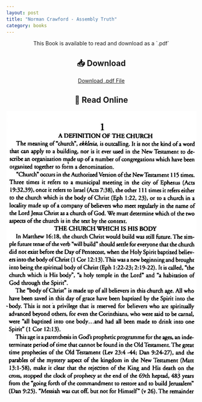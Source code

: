 ```yaml
---
layout: post
title: "Norman Crawford - Assembly Truth"
category: books
---
```

<div style="text-align: center;">
This Book is available to read and download as a `.pdf`

<h2>📥 Download</h2>

<a href="{{ '/assets/books/Norman-Crawford-Assembly-Truth.pdf' | relative_url }}" download class="button">Download .pdf File</a>


<h2>📖 Read Online</h2>
<div class="book-pages">
  <!-- Visible Cover Image + Button -->
  <a href="/assets/books/Norman-Crawford-Assembly-Truth/page001.jpg" data-lightbox="book" data-title="Page 1">
    <img src="/assets/books/Norman-Crawford-Assembly-Truth/page001.jpg" alt="Cover - Page 1" loading="lazy" />
  </a>
  </div>
  <!-- Hidden Lightbox-only Pages -->
  <a href="/assets/books/Norman-Crawford-Assembly-Truth/page002.jpg" data-lightbox="book" data-title="Page 2"></a>
  <a href="/assets/books/Norman-Crawford-Assembly-Truth/page003.jpg" data-lightbox="book" data-title="Page 3"></a>
  <a href="/assets/books/Norman-Crawford-Assembly-Truth/page004.jpg" data-lightbox="book" data-title="Page 4"></a>
  <a href="/assets/books/Norman-Crawford-Assembly-Truth/page005.jpg" data-lightbox="book" data-title="Page 5"></a>
  <a href="/assets/books/Norman-Crawford-Assembly-Truth/page006.jpg" data-lightbox="book" data-title="Page 6"></a>
  <a href="/assets/books/Norman-Crawford-Assembly-Truth/page007.jpg" data-lightbox="book" data-title="Page 7"></a>
  <a href="/assets/books/Norman-Crawford-Assembly-Truth/page008.jpg" data-lightbox="book" data-title="Page 8"></a>
  <a href="/assets/books/Norman-Crawford-Assembly-Truth/page009.jpg" data-lightbox="book" data-title="Page 9"></a>
  <a href="/assets/books/Norman-Crawford-Assembly-Truth/page010.jpg" data-lightbox="book" data-title="Page 10"></a>
  <a href="/assets/books/Norman-Crawford-Assembly-Truth/page011.jpg" data-lightbox="book" data-title="Page 11"></a>
  <a href="/assets/books/Norman-Crawford-Assembly-Truth/page012.jpg" data-lightbox="book" data-title="Page 12"></a>
  <a href="/assets/books/Norman-Crawford-Assembly-Truth/page013.jpg" data-lightbox="book" data-title="Page 13"></a>
  <a href="/assets/books/Norman-Crawford-Assembly-Truth/page014.jpg" data-lightbox="book" data-title="Page 14"></a>
  <a href="/assets/books/Norman-Crawford-Assembly-Truth/page015.jpg" data-lightbox="book" data-title="Page 15"></a>
  <a href="/assets/books/Norman-Crawford-Assembly-Truth/page016.jpg" data-lightbox="book" data-title="Page 16"></a>
  <a href="/assets/books/Norman-Crawford-Assembly-Truth/page017.jpg" data-lightbox="book" data-title="Page 17"></a>
  <a href="/assets/books/Norman-Crawford-Assembly-Truth/page018.jpg" data-lightbox="book" data-title="Page 18"></a>
  <a href="/assets/books/Norman-Crawford-Assembly-Truth/page019.jpg" data-lightbox="book" data-title="Page 19"></a>
  <a href="/assets/books/Norman-Crawford-Assembly-Truth/page020.jpg" data-lightbox="book" data-title="Page 20"></a>
  <a href="/assets/books/Norman-Crawford-Assembly-Truth/page021.jpg" data-lightbox="book" data-title="Page 21"></a>
  <a href="/assets/books/Norman-Crawford-Assembly-Truth/page022.jpg" data-lightbox="book" data-title="Page 22"></a>
  <a href="/assets/books/Norman-Crawford-Assembly-Truth/page023.jpg" data-lightbox="book" data-title="Page 23"></a>
  <a href="/assets/books/Norman-Crawford-Assembly-Truth/page024.jpg" data-lightbox="book" data-title="Page 24"></a>
  <a href="/assets/books/Norman-Crawford-Assembly-Truth/page025.jpg" data-lightbox="book" data-title="Page 25"></a>
  <a href="/assets/books/Norman-Crawford-Assembly-Truth/page026.jpg" data-lightbox="book" data-title="Page 26"></a>
  <a href="/assets/books/Norman-Crawford-Assembly-Truth/page027.jpg" data-lightbox="book" data-title="Page 27"></a>
  <a href="/assets/books/Norman-Crawford-Assembly-Truth/page028.jpg" data-lightbox="book" data-title="Page 28"></a>
  <a href="/assets/books/Norman-Crawford-Assembly-Truth/page029.jpg" data-lightbox="book" data-title="Page 29"></a>
  <a href="/assets/books/Norman-Crawford-Assembly-Truth/page030.jpg" data-lightbox="book" data-title="Page 30"></a>
  <a href="/assets/books/Norman-Crawford-Assembly-Truth/page031.jpg" data-lightbox="book" data-title="Page 31"></a>
  <a href="/assets/books/Norman-Crawford-Assembly-Truth/page032.jpg" data-lightbox="book" data-title="Page 32"></a>
  <a href="/assets/books/Norman-Crawford-Assembly-Truth/page033.jpg" data-lightbox="book" data-title="Page 33"></a>
  <a href="/assets/books/Norman-Crawford-Assembly-Truth/page034.jpg" data-lightbox="book" data-title="Page 34"></a>
  </div>

